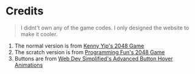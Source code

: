 # Credits

>I didnt't own any of the game codes. I only designed the website to make it cooler.

1. The normal version is from [Kenny Yip's 2048 Game](https://youtu.be/XM2n1gu4530)
2. The scratch version is from [Programming Fun's 2048 Game](https://youtu.be/_CKA_cPaJN4)
3. Buttons are from [Web Dev Simplified's Advanced Button Hover Animations](https://youtu.be/cH0TC9gWiAg)